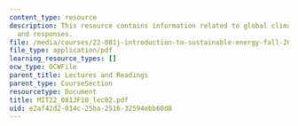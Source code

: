 ```yaml
---
content_type: resource
description: This resource contains information related to global climate change issues
  and responses.
file: /media/courses/22-081j-introduction-to-sustainable-energy-fall-2010/e2af42d2014c25ba251632594ebb60d8_MIT22_081JF10_lec02.pdf
file_type: application/pdf
learning_resource_types: []
ocw_type: OCWFile
parent_title: Lectures and Readings
parent_type: CourseSection
resourcetype: Document
title: MIT22_081JF10_lec02.pdf
uid: e2af42d2-014c-25ba-2516-32594ebb60d8
---
```


